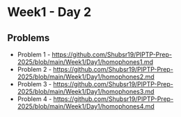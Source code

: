 # Week1 - Day 2

## Problems
- Problem 1 - https://github.com/Shubsr19/PIPTP-Prep-2025/blob/main/Week1/Day1/homophones1.md
- Problem 2 - https://github.com/Shubsr19/PIPTP-Prep-2025/blob/main/Week1/Day1/homophones2.md
- Problem 3 - https://github.com/Shubsr19/PIPTP-Prep-2025/blob/main/Week1/Day1/homophones3.md
- Problem 4 - https://github.com/Shubsr19/PIPTP-Prep-2025/blob/main/Week1/Day1/homophones4.md
